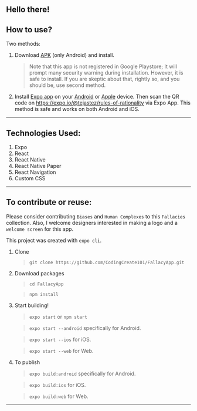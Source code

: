 ## Hello there!

## How to use?

Two methods:
1. Download [APK](https://github.com/CodingCreate101/FallacyApp/blob/master/rules-of-rationality-ab7eb17b777441c3bd2062f2043bc52b-signed.apk) (only Android) and install.
    > Note that this app is not registered in Google Playstore; It will prompt many security warning during installation. However, it is safe to install. If you are skeptic about that, rightly so, and you should be, use second method.

1. Install [Expo app](https://expo.io/learn) on your [Android](https://play.google.com/store/apps/details?id=host.exp.exponent&hl=en) or [Apple](https://apps.apple.com/us/app/expo-client/id982107779) device. Then scan the QR code on https://expo.io/@tejastez/rules-of-rationality via Expo App. This method is safe and works on both Android and iOS.

------

## Technologies Used:

1. Expo
1. React
1. React Native
1. React Native Paper
1. React Navigation
1. Custom CSS

------

## To contribute or reuse:

Please consider contributing `Biases` and `Human Complexes` to this `Fallacies` collection. Also, I welcome designers interested in making a logo and a `welcome screen` for this app.

This project was created with `expo cli`.

1. Clone

    > `git clone https://github.com/CodingCreate101/FallacyApp.git`

1. Download packages

    > `cd FallacyApp`

    > `npm install`

1. Start building!

    > `expo start` or `npm start`

    > `expo start --android` specifically for Android.

    > `expo start --ios` for iOS.

    > `expo start --web` for Web.

1. To publish

    > `expo build:android` specifically for Android.

    > `expo build:ios` for iOS.
    
    > `expo build:web` for Web.
    

------
